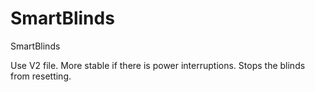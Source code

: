 # SmartBlinds
SmartBlinds

Use V2 file. More stable if there is power interruptions. Stops the blinds from resetting.
